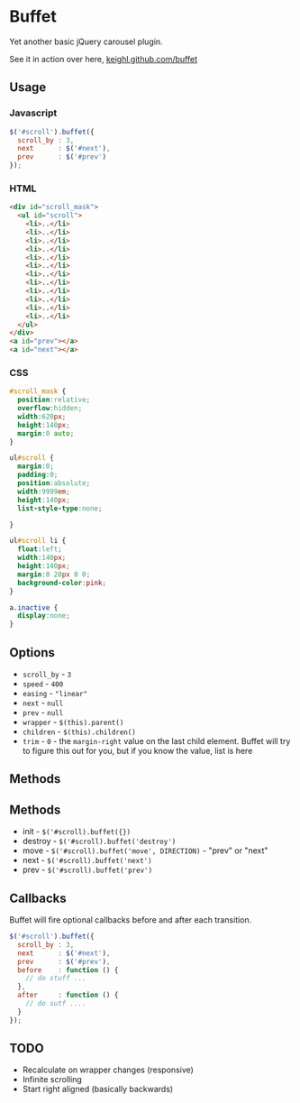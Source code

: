 # Buffet

Yet another basic jQuery carousel plugin. 

See it in action over here, [keighl.github.com/buffet](http://keighl.github.com/buffet)

## Usage

### Javascript

```js
$('#scroll').buffet({
  scroll_by : 3,
  next      : $('#next'),
  prev      : $('#prev')
});
```

### HTML

```html
<div id="scroll_mask">
  <ul id="scroll">
    <li>..</li>
    <li>..</li>
    <li>..</li>
    <li>..</li>
    <li>..</li>
    <li>..</li>
    <li>..</li>
    <li>..</li>
    <li>..</li>
    <li>..</li>
    <li>..</li>
    <li>..</li>
  </ul>
</div>
<a id="prev"></a>
<a id="next"></a>
```
### CSS

```css
#scroll_mask {
  position:relative;
  overflow:hidden;
  width:620px;
  height:140px;
  margin:0 auto;
}

ul#scroll {
  margin:0;
  padding:0;
  position:absolute;
  width:9999em;
  height:140px;
  list-style-type:none;

}

ul#scroll li {
  float:left;
  width:140px;
  height:140px;
  margin:0 20px 0 0;
  background-color:pink;
}

a.inactive {
  display:none;
}
```

## Options

* `scroll_by`     - `3`
* `speed`         - `400`
* `easing`        - `"linear"`
* `next`          - `null`
* `prev`          - `null`
* `wrapper`       - `$(this).parent()`
* `children`      - `$(this).children()`
* `trim`          - `0` - the `margin-right` value on the last child element. Buffet will try to figure this out for you, but if you know the value, list is here

## Methods

## Methods

* init      - `$('#scroll).buffet({})`
* destroy   - `$('#scroll).buffet('destroy')`
* move      - `$('#scroll).buffet('move', DIRECTION)` - "prev" or "next"
* next      - `$('#scroll).buffet('next')`
* prev      - `$('#scroll).buffet('prev')`

## Callbacks

Buffet will fire optional callbacks before and after each transition.

```js
$('#scroll').buffet({
  scroll_by : 3,
  next      : $('#next'),
  prev      : $('#prev'),
  before    : function () {
    // do stuff ...
  },
  after     : function () {
    // do sutf ....
  }
});
```

## TODO

* Recalculate on wrapper changes (responsive)
* Infinite scrolling
* Start right aligned (basically backwards)



                  